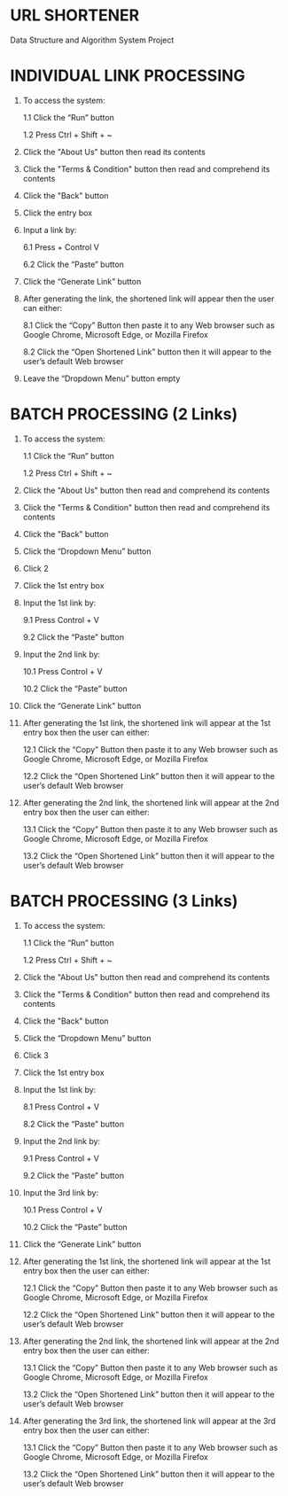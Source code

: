 # URL SHORTENER
Data Structure and Algorithm System Project

# INDIVIDUAL LINK PROCESSING
1. To access the system:

      1.1 Click the “Run” button
  
      1.2 Press Ctrl + Shift + ~

2. Click the "About Us" button then read its contents 

3. Click the "Terms & Condition" button then read and comprehend its contents

4. Click the "Back" button

5. Click the entry box

6. Input a link by: 

      6.1 Press + Control V
  
      6.2 Click the “Paste” button
   
7. Click the “Generate Link” button 

8. After generating the link, the shortened link will appear then the user can either:

      8.1 Click the “Copy” Button then paste it to any Web browser such as Google Chrome, Microsoft Edge, or Mozilla Firefox
  
      8.2 Click the “Open Shortened Link” button then it will appear to the user’s default Web browser 
  
9. Leave the “Dropdown Menu” button empty



# BATCH PROCESSING (2 Links)
1. To access the system:
  
      1.1 Click the “Run” button
  
      1.2 Press Ctrl + Shift + ~ 
  
2. Click the "About Us" button then read and comprehend its contents 

3. Click the "Terms & Condition" button then read and comprehend its contents

4. Click the "Back" button
   
6. Click the “Dropdown Menu” button 

7. Click 2

8. Click the 1st entry box 

9. Input the 1st link by: 
  
      9.1 Press Control + V

      9.2 Click the “Paste” button

10. Input the 2nd link by: 
  
      10.1 Press Control + V

      10.2 Click the “Paste” button

11. Click the “Generate Link” button 

12. After generating the 1st link, the shortened link will appear at the 1st entry box then the user can either:
  
      12.1 Click the “Copy” Button then paste it to any Web browser such as Google Chrome, Microsoft Edge, or Mozilla Firefox 
  
      12.2 Click the “Open Shortened Link” button then it will appear to the user’s default Web browser

13. After generating the 2nd link, the shortened link will appear at the 2nd entry box then the user can either:
  
      13.1 Click the “Copy” Button then paste it to any Web browser such as Google Chrome, Microsoft Edge, or Mozilla Firefox 
  
      13.2 Click the “Open Shortened Link” button then it will appear to the user’s default Web browser



# BATCH PROCESSING (3 Links)
1. To access the system: 

      1.1 Click the “Run” button
  
      1.2 Press Ctrl + Shift + ~ 

2. Click the "About Us" button then read and comprehend its contents 

3. Click the "Terms & Condition" button then read and comprehend its contents

4. Click the "Back" button

5. Click the “Dropdown Menu” button 

6. Click 3

7. Click the 1st entry box 

8. Input the 1st link by: 
  
      8.1 Press Control + V
  
      8.2 Click the “Paste” button

9. Input the 2nd link by: 
  
      9.1 Press Control + V
  
      9.2 Click the “Paste” button

10. Input the 3rd link by: 
  
      10.1 Press Control + V
  
      10.2 Click the “Paste” button

11. Click the “Generate Link” button 

12. After generating the 1st link, the shortened link will appear at the 1st entry box then the user can either:
  
      12.1 Click the “Copy” Button then paste it to any Web browser such as Google Chrome, Microsoft Edge, or Mozilla Firefox 
  
      12.2 Click the “Open Shortened Link” button then it will appear to the user’s default Web browser

13. After generating the 2nd link, the shortened link will appear at the 2nd entry box then the user can either:
  
      13.1 Click the “Copy” Button then paste it to any Web browser such as Google Chrome, Microsoft Edge, or Mozilla Firefox 
  
      13.2 Click the “Open Shortened Link” button then it will appear to the user’s default Web browser

13. After generating the 3rd link, the shortened link will appear at the 3rd entry box then the user can either:
  
      13.1 Click the “Copy” Button then paste it to any Web browser such as Google Chrome, Microsoft Edge, or Mozilla Firefox 
  
      13.2 Click the “Open Shortened Link” button then it will appear to the user’s default Web browser

